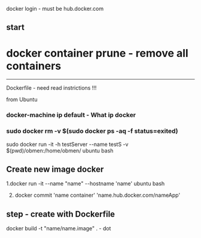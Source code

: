 docker login - must be hub.docker.com

## start

# docker container prune - remove all containers

---

Dockerfile - need read instrictions !!!

from Ubuntu

### docker-machine ip default - What ip docker

### sudo docker rm -v $(sudo docker ps -aq -f status=exited)

sudo docker run -it -h testServer --name testS -v $(pwd)/obmen:/home/obmen/ ubuntu bash

## Create new image docker

1.docker run -it --name "name" --hostname 'name' ubuntu bash

2. docker commit 'name container' 'name.hub.docker.com/nameApp'

## step - create with Dockerfile

docker build -t "name/name.image" . - dot
